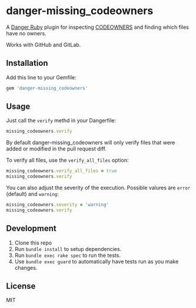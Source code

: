 # danger-missing_codeowners

A [Danger Ruby](https://github.com/danger/danger) plugin for inspecting [CODEOWNERS](https://docs.github.com/en/github/creating-cloning-and-archiving-repositories/creating-a-repository-on-github/about-code-owners) and finding which files have no owners.

Works with GitHub and GitLab.

## Installation

Add this line to your Gemfile:

```rb
gem 'danger-missing_codeowners'
```

## Usage

Just call the `verify` methd in your Dangerfile:

```rb
missing_codeowners.verify
```

By default danger-missing_codeowners will only verify files that were added or modified in the pull request diff.

To verify all files, use the `verify_all_files` option:

```rb
missing_codeowners.verify_all_files = true
missing_codeowners.verify
```

You can also adjust the severity of the execution. Possible valures are `error` (default) and `warning`:

```rb
missing_codeowners.severity = 'warning'
missing_codeowners.verify
```

## Development

1. Clone this repo
2. Run `bundle install` to setup dependencies.
3. Run `bundle exec rake spec` to run the tests.
4. Use `bundle exec guard` to automatically have tests run as you make changes.

## License

MIT
